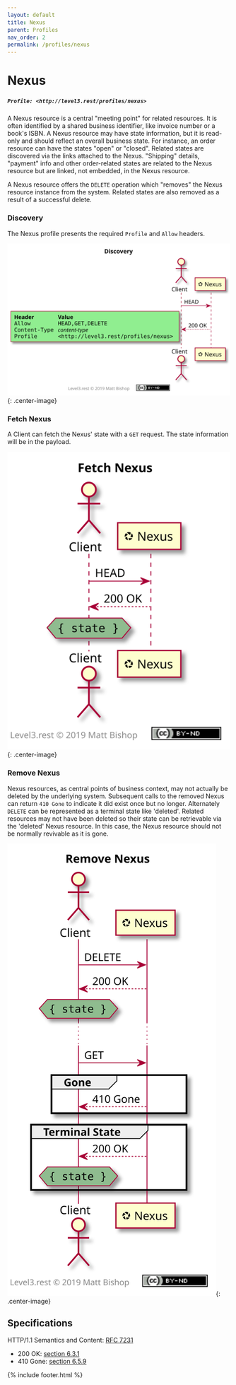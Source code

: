 ```yaml
---
layout: default
title: Nexus
parent: Profiles
nav_order: 2
permalink: /profiles/nexus
---
```

# Nexus

##### `Profile: <http://level3.rest/profiles/nexus>`

A Nexus resource is a central "meeting point" for related resources. It is often identified by a shared business identifier, like invoice number or a book's ISBN. A Nexus resource may have state information, but it is read-only and should reflect an overall business state. For instance, an order resource can have the states "open" or "closed". Related states are discovered via the links attached to the Nexus. "Shipping" details, "payment" info and other order-related states are related to the Nexus resource but are linked, not embedded, in the Nexus resource. 

A Nexus resource offers the `DELETE` operation which "removes" the Nexus resource instance from the system. Related states are also removed as a result of a successful delete.

### Discovery

The Nexus profile presents the required `Profile` and `Allow` headers.

![](nexus/discovery.svg){: .center-image}

### Fetch Nexus

A Client can fetch the Nexus' state with a `GET` request. The state information will be in the payload.

![](nexus/fetch.svg){: .center-image}

### Remove Nexus

Nexus resources, as central points of business context, may not actually be deleted by the underlying system. Subsequent calls to the removed Nexus can return `410 Gone` to indicate it did exist once but no longer. Alternately `DELETE` can be represented as a terminal state like 'deleted'. Related resources may not have been deleted so their state can be retrievable via the 'deleted' Nexus resource. In this case, the Nexus resource should not be normally revivable as it is gone.

![](nexus/remove.svg){: .center-image}

## Specifications

HTTP/1.1 Semantics and Content: [RFC 7231](https://tools.ietf.org/html/rfc7231)

- 200 OK: [section 6.3.1](https://tools.ietf.org/html/rfc7231#section-6.3.1)
- 410 Gone: [section 6.5.9](https://tools.ietf.org/html/rfc7231#section-6.5.9)

{% include footer.html %}
